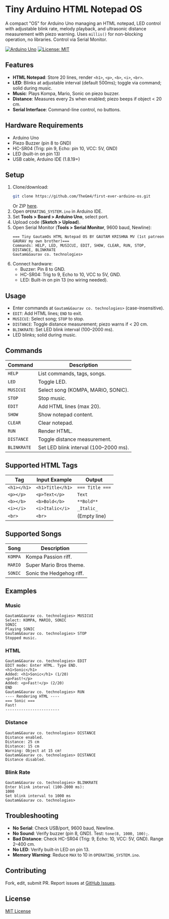 # Tiny Arduino HTML Notepad OS

A compact "OS" for Arduino Uno managing an HTML notepad, LED control with adjustable blink rate, melody playback, and ultrasonic distance measurement with piezo warning. Uses `millis()` for non-blocking operation, no libraries. Control via Serial Monitor.

[![Arduino Uno](https://img.shields.io/badge/Arduino-Uno-blue)](https://www.arduino.cc) [![License: MIT](https://img.shields.io/badge/License-MIT-green)](LICENSE)

## Features
- **HTML Notepad**: Store 20 lines, render `<h1>`, `<p>`, `<b>`, `<i>`, `<br>`.
- **LED**: Blinks at adjustable interval (default 500ms); toggle via command; solid during music.
- **Music**: Plays Kompa, Mario, Sonic on piezo buzzer.
- **Distance**: Measures every 2s when enabled; piezo beeps if object < 20 cm.
- **Serial Interface**: Command-line control, no buttons.

## Hardware Requirements
- Arduino Uno
- Piezo Buzzer (pin 8 to GND)
- HC-SR04 (Trig: pin 9, Echo: pin 10, VCC: 5V, GND)
- LED (built-in on pin 13)
- USB cable, Arduino IDE (1.8.19+)

## Setup
1. Clone/download:
   ```bash
   git clone https://github.com/TheGm4/first-ever-arduino-os.git
   ```
   Or ZIP [here](https://github.com/TheGm4/first-ever-arduino-os/archive/refs/heads/main.zip).
2. Open `OPERATING_SYSTEM.ino` in Arduino IDE.
3. Set **Tools > Board > Arduino Uno**, select port.
4. Upload code (**Sketch > Upload**).
5. Open Serial Monitor (**Tools > Serial Monitor**, 9600 baud, Newline):
   ```
   === Tiny GautamOs HTML Notepad OS BY GAUTAM KRISHNA MV (1st patreon GAURAV my own brother)===
   Commands: HELP, LED, MUSICUI, EDIT, SHOW, CLEAR, RUN, STOP, DISTANCE, BLINKRATE
   Gautam&Gaurav co. technologies>
   ```
6. Connect hardware:
   - Buzzer: Pin 8 to GND.
   - HC-SR04: Trig to 9, Echo to 10, VCC to 5V, GND.
   - LED: Built-in on pin 13 (no wiring needed).

## Usage
- Enter commands at `Gautam&Gaurav co. technologies>` (case-insensitive).
- `EDIT`: Add HTML lines; `END` to exit.
- `MUSICUI`: Select song; `STOP` to stop.
- `DISTANCE`: Toggle distance measurement; piezo warns if < 20 cm.
- `BLINKRATE`: Set LED blink interval (100–2000 ms).
- LED blinks; solid during music.

## Commands
| Command     | Description |
|-------------|-------------|
| `HELP`      | List commands, tags, songs. |
| `LED`       | Toggle LED. |
| `MUSICUI`   | Select song (KOMPA, MARIO, SONIC). |
| `STOP`      | Stop music. |
| `EDIT`      | Add HTML lines (max 20). |
| `SHOW`      | Show notepad content. |
| `CLEAR`     | Clear notepad. |
| `RUN`       | Render HTML. |
| `DISTANCE`  | Toggle distance measurement. |
| `BLINKRATE` | Set LED blink interval (100–2000 ms). |

## Supported HTML Tags
| Tag         | Input Example        | Output           |
|-------------|----------------------|------------------|
| `<h1></h1>` | `<h1>Title</h1>`     | `=== Title ===`  |
| `<p></p>`   | `<p>Text</p>`        | `Text`           |
| `<b></b>`   | `<b>Bold</b>`        | `**Bold**`       |
| `<i></i>`   | `<i>Italic</i>`      | `_Italic_`       |
| `<br>`      | `<br>`               | (Empty line)     |

## Supported Songs
| Song   | Description |
|--------|-------------|
| `KOMPA`| Kompa Passion riff. |
| `MARIO`| Super Mario Bros theme. |
| `SONIC`| Sonic the Hedgehog riff. |

## Examples
### Music
```plaintext
Gautam&Gaurav co. technologies> MUSICUI
Select: KOMPA, MARIO, SONIC
SONIC
Playing SONIC
Gautam&Gaurav co. technologies> STOP
Stopped music.
```

### HTML
```plaintext
Gautam&Gaurav co. technologies> EDIT
EDIT mode: Enter HTML. Type END.
<h1>Sonic</h1>
Added: <h1>Sonic</h1> (1/20)
<p>Fast!</p>
Added: <p>Fast!</p> (2/20)
END
Gautam&Gaurav co. technologies> RUN
---- Rendering HTML ----
=== Sonic ===
Fast!
------------------------
```

### Distance
```plaintext
Gautam&Gaurav co. technologies> DISTANCE
Distance enabled.
Distance: 25 cm
Distance: 15 cm
Warning: Object at 15 cm!
Gautam&Gaurav co. technologies> DISTANCE
Distance disabled.
```

### Blink Rate
```plaintext
Gautam&Gaurav co. technologies> BLINKRATE
Enter blink interval (100-2000 ms):
1000
Set blink interval to 1000 ms
Gautam&Gaurav co. technologies>
```

## Troubleshooting
- **No Serial**: Check USB/port, 9600 baud, Newline.
- **No Sound**: Verify buzzer (pin 8, GND). Test: `tone(8, 1000, 100);`.
- **Bad Distance**: Check HC-SR04 (Trig: 9, Echo: 10, VCC: 5V, GND). Range 2–400 cm.
- **No LED**: Verify built-in LED on pin 13.
- **Memory Warning**: Reduce `MAX` to 10 in `OPERATING_SYSTEM.ino`.

## Contributing
Fork, edit, submit PR. Report issues at [GitHub Issues](https://github.com/TheGm4/first-ever-arduino-os/issues).

## License
[MIT License](LICENSE)